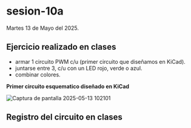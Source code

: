 # sesion-10a

Martes 13 de Mayo del 2025.

## Ejercicio realizado en clases

- armar 1 circuito PWM c/u (primer circuito que diseñamos en KiCad).
- juntarse entre 3, c/u con un LED rojo, verde o azul.
- combinar colores.

**Primer circuito esquematico diseñado en KiCad**

![Captura de pantalla 2025-05-13 102101](https://github.com/user-attachments/assets/80ecb753-1fb9-4ef6-8655-faa2e7bb79f8)

## Registro del circuito en clases
